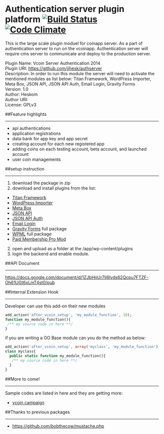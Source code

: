 Authentication server plugin platform  [![Build Status](https://travis-ci.org/jjhesk/v-server-sdk-bank.svg?branch=master)](https://travis-ci.org/jjhesk/v-server-sdk-bank) [![Code Climate](https://codeclimate.com/github/jjhesk/v-server-sdk-bank/badges/gpa.svg)](https://codeclimate.com/github/jjhesk/v-server-sdk-bank)
=====================================

This is the large scale plugin moduel for coinapp server. As a part of authentication server to run on the vcoinapp. Authentication server will require cms server to communicate and deploy to the production server.

Plugin Name: Vcoin Server Authentication 2014  
Plugin URI: https://github.com/jjhesk/authserver  
Description: In order to run this module the server will need to activate the mentioned modules as list below: Titan Framework, WordPress Importer, Meta Box, JSON API, JSON API Auth, Email Login, Gravity Forms  
Version: 1.0  
Author: Heskom  
Author URI:  
License: GPLv3  

##Feature highlights
***
 - api authentications
 - application registrations
 - data bank for app key and app secret
 - creating account for each new registered app
 - adding coins on each testing account, beta account, and launched account
 - user coin managements

##setup instruction
***
1. download the package in zip
2. download and install plugins from the list:  
 * [Titan Framework](https://github.com/gambitph/Titan-Framework)
 * [WordPress Importer](https://github.com/wp-plugins/wordpress-importer)
 * [Meta Box](https://github.com/rilwis/meta-box)
 * [JSON API](https://github.com/dphiffer/wp-json-api)
 * [JSON API Auth](https://github.com/jjhesk/json-api-auth-Wordpress)
 * [Email Login](https://github.com/wp-plugins/wp-email-login)
 * [Gravity Forms](http://www.gravityforms.com/) full package
 * [WPML](http://wpml.org/zh-hans/) full package
 * [Paid Membership Pro Mod](https://github.com/jjhesk/PaidMembershipsProMod)
2. open and upload as a folder at the /app/wp-content/plugins
3. login the backend and enable module.

##API Document
***
https://docs.google.com/document/d/1ZJbHnUr7lj6lvds62Qcpu7FTZF-Oh61UGt6xLmT4st0/pub


##Internal Extension Hook
***
Developer can use this add-on their new modules
```php
add_action('after_vcoin_setup', 'my_module_function', 10);
function my_module_function(){
 /** my source code in here **/
}
```

if you are writing a OO Base module can you do the method as below:

```php
add_action('after_vcoin_setup', array('myclass', 'my_module_function'), 10);
class myclass{
  public static function my_module_function(){
   /** my source code in here **/
  }
}

```

##More to come!
***
Sample codes are listed in here and they are getting more:
 - [vcoin campaign](https://github.com/jjhesk/vcoin-extension-campaign)

##Thanks to previous packages
***
 - https://github.com/bobthecow/mustache.php
